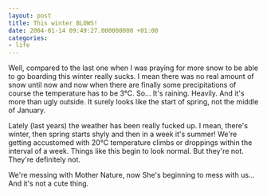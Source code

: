 ```yaml
---
layout: post
title: This winter BLOWS!
date: 2004-01-14 09:49:27.000000000 +01:00
categories:
- life
---
```

Well, compared to the last one when I was praying for more snow to be able to go boarding this winter really sucks. I mean there was no real amount of snow until now and now when there are finally some precipitations of course the temperature has to be 3&deg;C. So... It's raining. Heavily. And it's more than ugly outside. It surely looks like the start of spring, not the middle of January.

Lately (last years) the weather has been really fucked up. I mean, there's winter, then spring starts shyly and then in a week it's summer! We're getting accustomed with 20&deg;C temperature climbs or droppings within the interval of a week. Things like this begin to look normal. But they're not. They're definitely not.

We're messing with Mother Nature, now She's beginning to mess with us... And it's not a cute thing.
